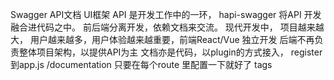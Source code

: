 Swagger API文档 UI框架
API 是开发工作中的一环， hapi-swagger 将API 开发融合进代码之中。
前后端分离开发，依赖文档来交流。
现代开发中， 项目越来越大， 用户越来越多，用户体验越来越重要，前端React/Vue 独立开发
后端不再负责整体项目架构，以提供API为主
文档亦是代码，以plugin的方式接入，
register 到app.js   /documentation
只要在每个route 里配置一下就好了 tags
